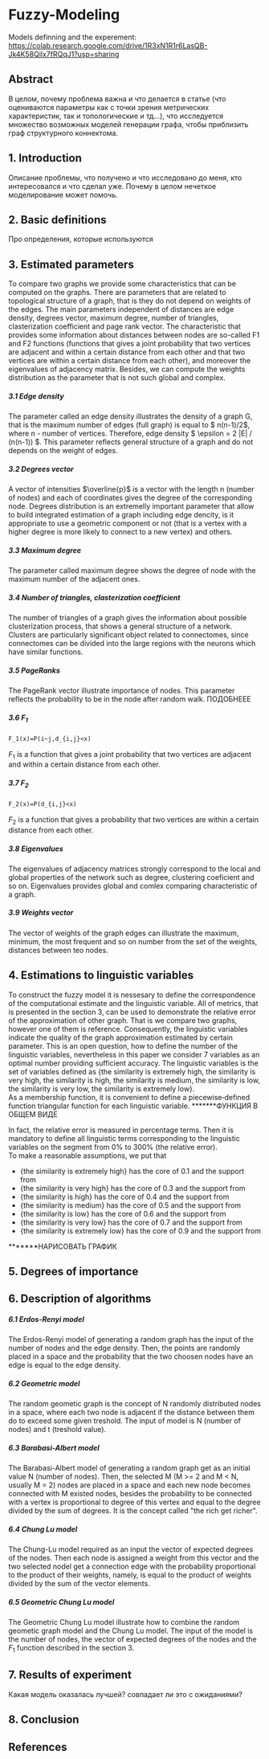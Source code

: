 # Fuzzy-Modeling

Models definning and the experement: https://colab.research.google.com/drive/1R3xN1R1r6LasQB-Jk4K58Qilx7fRQqJ1?usp=sharing
## Abstract  
В целом, почему проблема важна и что делается в статье (что оцениваются параметры как с точки зрения метрических характеристик, так и топологические и тд...), что исследуется множество возможных моделей генерации графа, чтобы приблизить граф структурного коннектома.
## 1. Introduction  
Описание проблемы, что получено и что исследовано до меня, кто интересовался и что сделал уже. Почему в целом нечеткое моделирование может помочь. 
## 2. Basic definitions 
Про определения, которые используются
## 3. Estimated parameters 
To compare two graphs we provide some characteristics that can be computed on the graphs. There are parameters that are related to topological structure of a graph, that is they do not depend on weights of the edges. The main parameters independent of distances are edge density, degrees vector, maximum degree, number of triangles, clasterization coefficient and page rank vector.  The characteristic that provides some information about distances between nodes are so-called F1 and F2 functions (functions that gives a joint probability that two vertices are adjacent and within a certain distance from each other and that two vertices are within a certain distance from each other), and moreover the eigenvalues of adjacency matrix. Besides, we can compute the weights distribution as the parameter that is not such global and complex.
##### 3.1 Edge density  
The parameter called an edge density illustrates the density of a graph G, that is the maximum number of edges (full graph) is equal to $ n(n-1)/2$, where n - number of vertices. Therefore, edge density $ \epsilon = 2 |E| / (n(n-1)) $. This parameter reflects general structure of a graph and do not depends on the weight of edges.  
##### 3.2 Degrees vector
A vector of intensities $\overline{p}$ is a vector with the length n (number of nodes) and each of coordinates gives the degree of the corresponding node. Degrees distribution is an extremelly important parameter that allow to build integrated estimation of a graph including edge dencity, is it appropriate to use a geometric component or not (that is a vertex with a higher degree is more likely to connect to a new vertex) and others.  
##### 3.3 Maximum degree
The parameter called maximum degree shows the degree of node with the maximum number of the adjacent ones.  
##### 3.4 Number of triangles, clasterization coefficient
The number of triangles of a graph gives the information about possible clusterization process, that shows a general structure of a network. Clusters are particularly significant object related to connectomes, since connectomes can be divided into the large regions with the neurons which have similar functions.  
##### 3.5 PageRanks
The PageRank vector illustrate importance of nodes. This parameter reflects the probability to be in the node after random walk.  ПОДОБНЕЕЕ
##### 3.6 $F_1$  
```LaTeX
F_1(x)=P(i~j,d_{i,j}<x)
```
$F_1$ is a function that gives a joint probability that two vertices are adjacent and within a certain distance from each other.
##### 3.7 $F_2$  
```LaTeX
F_2(x)=P(d_{i,j}<x)
```
$F_2$ is a function that gives a probability that two vertices are within a certain distance from each other.
##### 3.8 Eigenvalues
The eigenvalues of adjacency matrices strongly correspond to the local and global properties of the network such as degree, clustering coeficient and so on. Eigenvalues provides global and comlex comparing characteristic of a graph.  
##### 3.9 Weights vector
The vector of weights of the graph edges can illustrate the maximum, minimum, the most frequent and so on number from the set of the weights, distances between teo nodes.      

  
    
## 4. Estimations to linguistic variables
To construct the fuzzy model it is nessesary to define the correspondence of the computational estimate and the linguistic variable. All of metrics, that is presented in the section 3, can be used to demonstrate the relative error of the approximation of other graph. That is we compare two graphs, however one of them is reference. Consequently, the linguistic variables indicate the quality of the graph approximation estimated by certain parameter. This is an open question, how to define the number of the linguistic variables, nevertheless in this paper we consider 7 variables as an optimal number providing sufficient accuracy. The linguistic variables is the set of variables defined as 
{the similarity is extremely high, the similarity is very high, the similarity is high, the similarity is medium, the similarity is low, the similarity is very low, the similarity is extremely low}.   
As a membership function, it is convenient to define a piecewise‐defined function triangular function for each linguistic variable. 
*******ФУНКЦИЯ В ОБЩЕМ ВИДЕ  
  
In fact, the relative error is measured in percentage terms. Then it is mandatory to define all linguistic terms corresponding to the linguistic variables on the segment from 0% to 300% (the relative error).    
To make a reasonable assumptions, we put that  
* {the similarity is extremely high} has the core of 0.1 and the support from  
* {the similarity is very high} has the core of 0.3 and the support from 
* {the similarity is high} has the core of 0.4 and the support from  
* {the similarity is medium} has the core of 0.5 and the support from  
* {the similarity is low} has the core of 0.6 and the support from   
* {the similarity is very low} has the core of 0.7 and the support from 
* {the similarity is extremely low} has the core of 0.9 and the support from   
 
*******НАРИСОВАТЬ ГРАФИК    

## 5. Degrees of importance

## 6. Description of algorithms  
##### 6.1 Erdos-Renyi model
The Erdos-Renyi model of generating a random graph has the input of the number of nodes and the edge density. Then, the points are randomly placed in a space and the probability that the two choosen nodes have an edge is equal to the edge density.  
##### 6.2 Geometric model
The random geometic graph is the concept of N randomly distributed nodes in a space, where each two node is adjacent if the distance between them do to exceed some given treshold. The input of model is N (number of nodes) and t (treshold value).  
##### 6.3 Barabasi-Albert model
The Barabasi-Albert model of generating a random graph get as an initial value N (number of nodes). Then, the selected M (M >= 2 and M < N, usually M = 2) nodes are placed in a space and each new node becomes connected with M existed nodes, besides the probability to be connected with a vertex is proportional to degree of this vertex and equal to the degree divided by the sum of degrees. It is the concept called "the rich get richer".  
##### 6.4 Chung Lu model
The Chung-Lu model required as an input the vector of expected degrees of the nodes. Then each node is assigned a weight from this vector and the two selected nodel get a connection edge with the probability proportional to the product of their weights, namely, is equal to the product of weights divided by the sum of the vector elements.  
##### 6.5 Geometric Chung Lu model  
The Geometric Chung Lu model illustrate how to combine the random geometic graph model and the Chung Lu model. The input of the model is the number of nodes, the vector of expected degrees of the nodes and the $F_1$ function described in the section 3.  
## 7. Results of experiment
Какая модель оказалась лучшей? совпадает ли это с ожиданиями?
## 8. Conclusion
## References 
